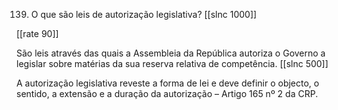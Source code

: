 139. O que são leis de autorização legislativa?
[[slnc 1000]]

[[rate 90]]

São leis através das quais a Assembleia da República autoriza o Governo a legislar sobre matérias da sua reserva relativa de competência.
[[slnc 500]]

A autorização legislativa reveste a forma de lei e deve definir o objecto, o sentido, a extensão e a duração da autorização – Artigo 165 nº 2 da CRP.
